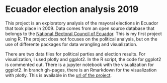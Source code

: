 # Ecuador election analysis 2019
 
This project is an exploratory analysis of the mayoral elections in Ecuador that took place in 2009. Data comes from an open source database that belongs to the [National Electoral Council of Ecuador](http://cne.gob.ec/es/estadisticas/bases-de-datos/category/1580-elecciones-seccionales-2019). This is my first project using R. The project does not focuses on the political analysis, but on the use of differente packages for data wrangling and visualization. 

There are two data files for political parties and election results. For visualization, I used plotly and ggplot2. In the R script, the code for ggplot2 is commented out. There is a jupyter notebook with the visualization for ggplot2. In branch gh-pages, there is an Rmarkdown for the visualization with plotly. This is available in the [url of the project](https://gra-vel.github.io/election-analysis-2019/).
